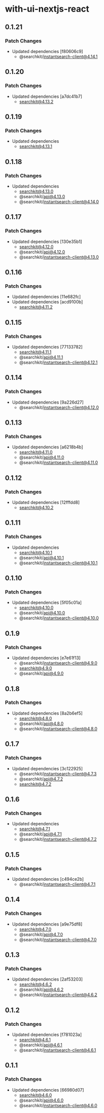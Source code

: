 # with-ui-nextjs-react

## 0.1.21

### Patch Changes

- Updated dependencies [f80606c9]
  - @searchkit/instantsearch-client@4.14.1

## 0.1.20

### Patch Changes

- Updated dependencies [a7dc41b7]
  - searchkit@4.13.2

## 0.1.19

### Patch Changes

- Updated dependencies
  - searchkit@4.13.1

## 0.1.18

### Patch Changes

- Updated dependencies
  - searchkit@4.13.0
  - @searchkit/api@4.13.0
  - @searchkit/instantsearch-client@4.14.0

## 0.1.17

### Patch Changes

- Updated dependencies [130e35b1]
  - searchkit@4.12.0
  - @searchkit/api@4.12.0
  - @searchkit/instantsearch-client@4.13.0

## 0.1.16

### Patch Changes

- Updated dependencies [11e682fc]
- Updated dependencies [acd9100b]
  - searchkit@4.11.2

## 0.1.15

### Patch Changes

- Updated dependencies [77133782]
  - searchkit@4.11.1
  - @searchkit/api@4.11.1
  - @searchkit/instantsearch-client@4.12.1

## 0.1.14

### Patch Changes

- Updated dependencies [9a226d27]
  - @searchkit/instantsearch-client@4.12.0

## 0.1.13

### Patch Changes

- Updated dependencies [a6218b4b]
  - searchkit@4.11.0
  - @searchkit/api@4.11.0
  - @searchkit/instantsearch-client@4.11.0

## 0.1.12

### Patch Changes

- Updated dependencies [12fffdd8]
  - searchkit@4.10.2

## 0.1.11

### Patch Changes

- Updated dependencies
  - searchkit@4.10.1
  - @searchkit/api@4.10.1
  - @searchkit/instantsearch-client@4.10.1

## 0.1.10

### Patch Changes

- Updated dependencies [5f05c01a]
  - searchkit@4.10.0
  - @searchkit/api@4.10.0
  - @searchkit/instantsearch-client@4.10.0

## 0.1.9

### Patch Changes

- Updated dependencies [e7e61f13]
  - @searchkit/instantsearch-client@4.9.0
  - searchkit@4.9.0
  - @searchkit/api@4.9.0

## 0.1.8

### Patch Changes

- Updated dependencies [8a2b6ef5]
  - searchkit@4.8.0
  - @searchkit/api@4.8.0
  - @searchkit/instantsearch-client@4.8.0

## 0.1.7

### Patch Changes

- Updated dependencies [3c122925]
  - @searchkit/instantsearch-client@4.7.3
  - @searchkit/api@4.7.2
  - searchkit@4.7.2

## 0.1.6

### Patch Changes

- Updated dependencies
  - searchkit@4.7.1
  - @searchkit/api@4.7.1
  - @searchkit/instantsearch-client@4.7.2

## 0.1.5

### Patch Changes

- Updated dependencies [c494ce2b]
  - @searchkit/instantsearch-client@4.7.1

## 0.1.4

### Patch Changes

- Updated dependencies [a9e75df8]
  - searchkit@4.7.0
  - @searchkit/api@4.7.0
  - @searchkit/instantsearch-client@4.7.0

## 0.1.3

### Patch Changes

- Updated dependencies [2af53203]
  - searchkit@4.6.2
  - @searchkit/api@4.6.2
  - @searchkit/instantsearch-client@4.6.2

## 0.1.2

### Patch Changes

- Updated dependencies [f781023a]
  - searchkit@4.6.1
  - @searchkit/api@4.6.1
  - @searchkit/instantsearch-client@4.6.1

## 0.1.1

### Patch Changes

- Updated dependencies [66980d07]
  - searchkit@4.6.0
  - @searchkit/api@4.6.0
  - @searchkit/instantsearch-client@4.6.0
